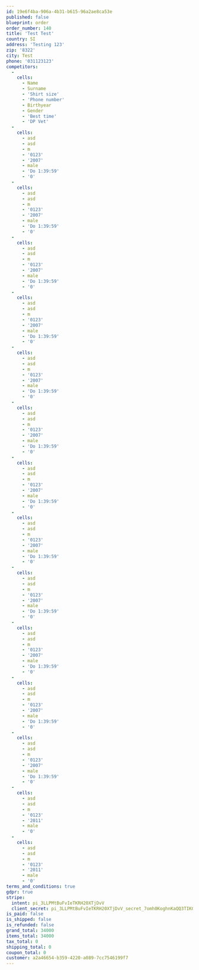 ```yaml
---
id: 19e6f4ba-906a-4b31-b615-96a2ae8ca53e
published: false
blueprint: order
order_number: 140
title: 'Test Test'
country: SI
address: 'Testing 123'
zip: '8322'
city: Test
phone: '031123123'
competitors:
  -
    cells:
      - Name
      - Surname
      - 'Shirt size'
      - 'Phone number'
      - Birthyear
      - Gender
      - 'Best time'
      - 'DP Vet'
  -
    cells:
      - asd
      - asd
      - m
      - '0123'
      - '2007'
      - male
      - 'Do 1:39:59'
      - '0'
  -
    cells:
      - asd
      - asd
      - m
      - '0123'
      - '2007'
      - male
      - 'Do 1:39:59'
      - '0'
  -
    cells:
      - asd
      - asd
      - m
      - '0123'
      - '2007'
      - male
      - 'Do 1:39:59'
      - '0'
  -
    cells:
      - asd
      - asd
      - m
      - '0123'
      - '2007'
      - male
      - 'Do 1:39:59'
      - '0'
  -
    cells:
      - asd
      - asd
      - m
      - '0123'
      - '2007'
      - male
      - 'Do 1:39:59'
      - '0'
  -
    cells:
      - asd
      - asd
      - m
      - '0123'
      - '2007'
      - male
      - 'Do 1:39:59'
      - '0'
  -
    cells:
      - asd
      - asd
      - m
      - '0123'
      - '2007'
      - male
      - 'Do 1:39:59'
      - '0'
  -
    cells:
      - asd
      - asd
      - m
      - '0123'
      - '2007'
      - male
      - 'Do 1:39:59'
      - '0'
  -
    cells:
      - asd
      - asd
      - m
      - '0123'
      - '2007'
      - male
      - 'Do 1:39:59'
      - '0'
  -
    cells:
      - asd
      - asd
      - m
      - '0123'
      - '2007'
      - male
      - 'Do 1:39:59'
      - '0'
  -
    cells:
      - asd
      - asd
      - m
      - '0123'
      - '2007'
      - male
      - 'Do 1:39:59'
      - '0'
  -
    cells:
      - asd
      - asd
      - m
      - '0123'
      - '2007'
      - male
      - 'Do 1:39:59'
      - '0'
  -
    cells:
      - asd
      - asd
      - m
      - '0123'
      - '2011'
      - male
      - '0'
  -
    cells:
      - asd
      - asd
      - m
      - '0123'
      - '2011'
      - male
      - '0'
terms_and_conditions: true
gdpr: true
stripe:
  intent: pi_3LLPMtBuFvIeTKRH20XTjDvV
  client_secret: pi_3LLPMtBuFvIeTKRH20XTjDvV_secret_7omh0KoghnKaQQ3TIKGaeXGeC
is_paid: false
is_shipped: false
is_refunded: false
grand_total: 34000
items_total: 34000
tax_total: 0
shipping_total: 0
coupon_total: 0
customer: a2a46654-b359-4220-a089-7cc7546199f7
---
```

